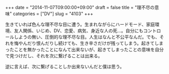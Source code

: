 +++
date = "2014-11-07T09:00:00+09:00"
draft = false
title = "理不尽の意味"
categories = ["DV"]
slug = "4103"
+++

生きていれば色んな理不尽な目に遭う。生まれながらにハードモード、家庭環境、友人関係、いじめ、DV、恋愛、病気、身近な人の死…。自分にもコントロールしようの無い、圧倒的な理不尽な目。人生はなんと不公平なんだ。でも、それを悔やんだり恨んだりし続けても、生き辛さだけが残ってしまう。起きてしまったことを無かったことになんて出来ないが、起きてしまったことの意味を自分で見つけだし、それを次に繋げることは出来る。

逆に言えば、次に繋げることしか出来ないんだと僕は思う。
